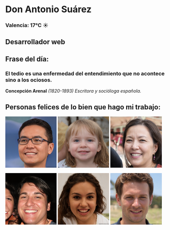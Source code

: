 # Don Antonio Suárez
### Valencia:  17°C ☀️
## Desarrollador web
## Frase del día:
<!-- START QUOTE -->
### El tedio es una enfermedad del entendimiento que no acontece sino a los ociosos.
**Concepción Arenal** *(1820-1893) Escritora y socióloga española.*
<!-- END QUOTE -->






## Personas felices de lo bien que hago mi trabajo:

<p float="left">
  <img src="src/image_0.png" width="32%" />
  <img src="src/image_1.png" width="32%" /> 
  <img src="src/image_2.png" width="32%" />
</p>
<p float="left">
  <img src="src/image_3.png" width="32%" />
  <img src="src/image_4.png" width="32%" /> 
  <img src="src/image_5.png" width="32%" />
</p>
